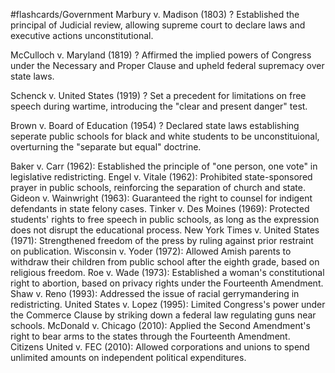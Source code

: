 #flashcards/Government
Marbury v. Madison (1803)
?
Established the principal of Judicial review, allowing supreme court to declare laws and executive actions unconstitutional.

McCulloch v. Maryland (1819)
?
Affirmed the implied powers of Congress under the Necessary and Proper Clause and upheld federal supremacy over state laws.

Schenck v. United States (1919)
?
Set a precedent for limitations on free speech during wartime, introducing the "clear and present danger" test.

Brown v. Board of Education (1954)
?
Declared state laws establishing seperate public schools for black and white students to be unconstituional, overturning the "separate but equal" doctrine.

Baker v. Carr (1962): Established the principle of "one person, one vote" in legislative redistricting.
Engel v. Vitale (1962): Prohibited state-sponsored prayer in public schools, reinforcing the separation of church and state.
Gideon v. Wainwright (1963): Guaranteed the right to counsel for indigent defendants in state felony cases.
Tinker v. Des Moines (1969): Protected students' rights to free speech in public schools, as long as the expression does not disrupt the educational process.
New York Times v. United States (1971): Strengthened freedom of the press by ruling against prior restraint on publication.
Wisconsin v. Yoder (1972): Allowed Amish parents to withdraw their children from public school after the eighth grade, based on religious freedom.
Roe v. Wade (1973): Established a woman's constitutional right to abortion, based on privacy rights under the Fourteenth Amendment.
Shaw v. Reno (1993): Addressed the issue of racial gerrymandering in redistricting.
United States v. Lopez (1995): Limited Congress's power under the Commerce Clause by striking down a federal law regulating guns near schools.
McDonald v. Chicago (2010): Applied the Second Amendment's right to bear arms to the states through the Fourteenth Amendment.
Citizens United v. FEC (2010): Allowed corporations and unions to spend unlimited amounts on independent political expenditures.